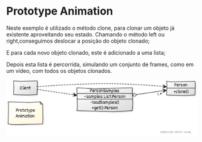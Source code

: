 # Prototype Animation

Neste exemplo é utilizado o método clone, para clonar um objeto já existente aproveitando seu estado. Chamando o método left ou right,conseguimos deslocar a posição do objeto clonado;

E para cada novo objeto clonado, este é adicionado a uma lista;

Depois esta lista é percorrida, simulando um conjunto de frames, como em um vídeo, com todos os objetos clonados.

<img src="../../../../../../../diagramas\prototype\animation.jpg">